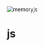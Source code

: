 ![memoryjs](https://user-images.githubusercontent.com/73790658/209430934-03a32ebd-ef97-4b1e-a243-fbfaa17cbdac.png)
# js
